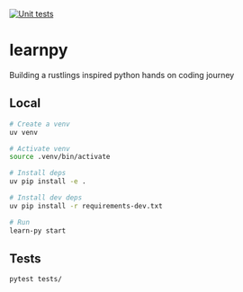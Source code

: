 [![Unit tests](https://github.com/krishnasism/learnpy/actions/workflows/test.yml/badge.svg?branch=main)](https://github.com/krishnasism/learnpy/actions/workflows/test.yml)

# learnpy

Building a rustlings inspired python hands on coding journey

## Local
```zsh
# Create a venv
uv venv

# Activate venv
source .venv/bin/activate

# Install deps
uv pip install -e .

# Install dev deps
uv pip install -r requirements-dev.txt

# Run
learn-py start
```


## Tests
```zsh
pytest tests/
```
